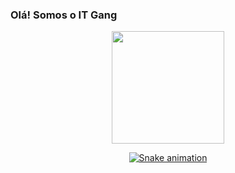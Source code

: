 ### Olá! Somos o IT Gang

<div align="center">
  <a href="https://github.com/itgang2022">
  <img height="180em" src="https://github-readme-stats.vercel.app/api?username=itgang2022&show_icons=true&theme=radical&include_all_commits=true&count_private=true"/>
    
  ![Snake animation](https://github.com/itgang2022/itgang2022/blob/output/github-contribution-grid-snake.svg)
</div>
